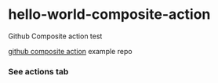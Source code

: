 # hello-world-composite-action
Github Composite action test

[github composite action](https://github.blog/2021-11-29-github-actions-reusable-workflows-is-generally-available/) example repo 

### See actions tab
